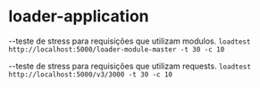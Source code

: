 # loader-application

--teste de stress para requisições que utilizam modulos.
`loadtest http://localhost:5000/loader-module-master -t 30 -c 10`

--teste de stress para requisições que utilizam requests.
`loadtest http://localhost:5000/v3/3000 -t 30 -c 10`
